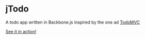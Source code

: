 # jTodo

A todo app written in Backbone.js inspired by the one ad [TodoMVC][1]

[See it in action!][2]



[1]: http://todomvc.com/architecture-examples/backbone/
[2]: http://borzacchiello.it/jTodo/